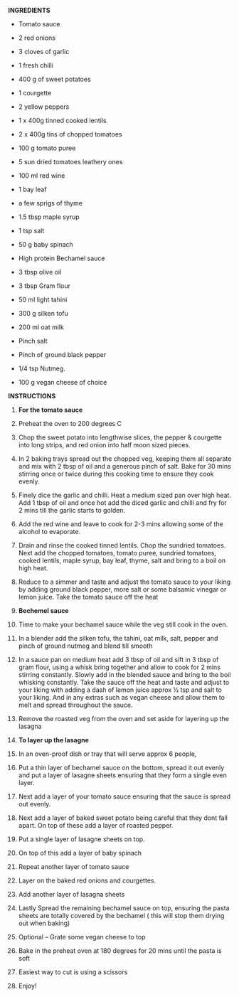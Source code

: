 **INGREDIENTS**

- Tomato sauce

- 2 red onions

- 3 cloves of garlic

- 1 fresh chilli

- 400 g of sweet potatoes

- 1 courgette

- 2 yellow peppers

- 1 x 400g tinned cooked lentils

- 2 x 400g tins of chopped tomatoes

- 100 g tomato puree

- 5 sun dried tomatoes leathery ones

- 100 ml red wine

- 1 bay leaf

- a few sprigs of thyme

- 1.5 tbsp maple syrup

- 1 tsp salt

- 50 g baby spinach

- High protein Bechamel sauce

- 3 tbsp olive oil

- 3 tbsp Gram flour

- 50 ml light tahini

- 300 g silken tofu

- 200 ml oat milk

- Pinch salt

- Pinch of ground black pepper

- 1/4 tsp Nutmeg.

- 100 g vegan cheese of choice

**INSTRUCTIONS**

1. **For the tomato sauce**

2. Preheat the oven to 200 degrees C

3. Chop the sweet potato into lengthwise slices, the pepper & courgette into long strips, and red onion into half moon sized pieces.

4. In 2 baking trays spread out the chopped veg, keeping them all separate and mix with 2 tbsp of oil and a generous pinch of salt. Bake for 30 mins stirring once or twice during this cooking time to ensure they cook evenly.

5. Finely dice the garlic and chilli. Heat a medium sized pan over high heat. Add 1 tbsp of oil and once hot add the diced garlic and chilli and fry for 2 mins till the garlic starts to golden.

6. Add the red wine and leave to cook for 2-3 mins allowing some of the alcohol to evaporate.

7. Drain and rinse the cooked tinned lentils. Chop the sundried tomatoes. Next add the chopped tomatoes, tomato puree, sundried tomatoes, cooked lentils, maple syrup, bay leaf, thyme, salt and bring to a boil on high heat.

8. Reduce to a simmer and taste and adjust the tomato sauce to your liking by adding ground black pepper, more salt or some balsamic vinegar or lemon juice. Take the tomato sauce off the heat

9. **Bechemel sauce**

10. Time to make your bechamel sauce while the veg still cook in the oven.

11. In a blender add the silken tofu, the tahini, oat milk, salt, pepper and pinch of ground nutmeg and blend till smooth

12. In a sauce pan on medium heat add 3 tbsp of oil and sift in 3 tbsp of gram flour, using a whisk bring together and allow to cook for 2 mins stirring constantly. Slowly add in the blended sauce and bring to the boil whisking constantly. Take the sauce off the heat and taste and adjust to your liking with adding a dash of lemon juice approx ½ tsp and salt to your liking. And in any extras such as vegan cheese and allow them to melt and spread throughout the sauce.

13. Remove the roasted veg from the oven and set aside for layering up the lasagna

14. **To layer up the lasagne**

15. In an oven-proof dish or tray that will serve approx 6 people,

16. Put a thin layer of bechamel sauce on the bottom, spread it out evenly and put a layer of lasagne sheets ensuring that they form a single even layer.

17. Next add a layer of your tomato sauce ensuring that the sauce is spread out evenly.

18. Next add a layer of baked sweet potato being careful that they dont fall apart. On top of these add a layer of roasted pepper.

19. Put a single layer of lasagne sheets on top.

20. On top of this add a layer of baby spinach

21. Repeat another layer of tomato sauce

22. Layer on the baked red onions and courgettes.

23. Add another layer of lasagna sheets

24. Lastly Spread the remaining bechamel sauce on top, ensuring the pasta sheets are totally covered by the bechamel ( this will stop them drying out when baking)

25. Optional – Grate some vegan cheese to top

26. Bake in the preheat oven at 180 degrees for 20 mins until the pasta is soft

27. Easiest way to cut is using a scissors

28. Enjoy!
